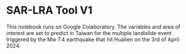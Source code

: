 # SAR-LRA Tool V1

This notebook runs on Google Colaboratory. The variables and area of interest are set to predict in Taiwan for the multiple landlslide event triggered by the Mw 7.4 earthquake that hit Hualien on the 3rd of April 2024.
